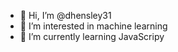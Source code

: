 - 👋 Hi, I’m @dhensley31
- 👀 I’m interested in machine learning
- 🌱 I’m currently learning JavaScripy


<!---
dhensley31/dhensley31 is a ✨ special ✨ repository because its `README.md` (this file) appears on your GitHub profile.
You can click the Preview link to take a look at your changes.
--->
